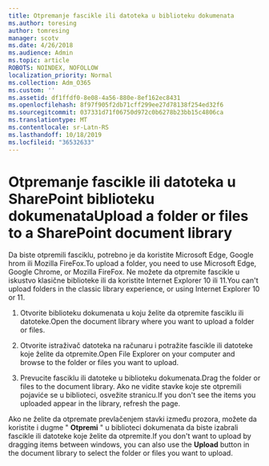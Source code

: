 ```yaml
---
title: Otpremanje fascikle ili datoteka u biblioteku dokumenata
ms.author: toresing
author: tomresing
manager: scotv
ms.date: 4/26/2018
ms.audience: Admin
ms.topic: article
ROBOTS: NOINDEX, NOFOLLOW
localization_priority: Normal
ms.collection: Adm_O365
ms.custom: ''
ms.assetid: df1ffdf0-8e08-4a56-880e-8ef162ec8431
ms.openlocfilehash: 8f97f905f2db71cff299ee27d78138f254ed32f6
ms.sourcegitcommit: 037331d71f06750d972c0b6278b23bb15c4806ca
ms.translationtype: MT
ms.contentlocale: sr-Latn-RS
ms.lasthandoff: 10/18/2019
ms.locfileid: "36532633"
---
```

# <a name="upload-a-folder-or-files-to-a-sharepoint-document-library"></a><span data-ttu-id="b3d51-102">Otpremanje fascikle ili datoteka u SharePoint biblioteku dokumenata</span><span class="sxs-lookup"><span data-stu-id="b3d51-102">Upload a folder or files to a SharePoint document library</span></span>

<span data-ttu-id="b3d51-103">Da biste otpremili fasciklu, potrebno je da koristite Microsoft Edge, Google hrom ili Mozilla FireFox.</span><span class="sxs-lookup"><span data-stu-id="b3d51-103">To upload a folder, you need to use Microsoft Edge, Google Chrome, or Mozilla FireFox.</span></span> <span data-ttu-id="b3d51-104">Ne možete da otpremite fascikle u iskustvo klasične biblioteke ili da koristite Internet Explorer 10 ili 11.</span><span class="sxs-lookup"><span data-stu-id="b3d51-104">You can't upload folders in the classic library experience, or using Internet Explorer 10 or 11.</span></span>
  
1. <span data-ttu-id="b3d51-105">Otvorite biblioteku dokumenata u koju želite da otpremite fasciklu ili datoteke.</span><span class="sxs-lookup"><span data-stu-id="b3d51-105">Open the document library where you want to upload a folder or files.</span></span>
    
2. <span data-ttu-id="b3d51-106">Otvorite istraživač datoteka na računaru i potražite fascikle ili datoteke koje želite da otpremite.</span><span class="sxs-lookup"><span data-stu-id="b3d51-106">Open File Explorer on your computer and browse to the folder or files you want to upload.</span></span>
    
3. <span data-ttu-id="b3d51-107">Prevucite fasciklu ili datoteke u biblioteku dokumenata.</span><span class="sxs-lookup"><span data-stu-id="b3d51-107">Drag the folder or files to the document library.</span></span> <span data-ttu-id="b3d51-108">Ako ne vidite stavke koje ste otpremili pojaviće se u biblioteci, osvežite stranicu.</span><span class="sxs-lookup"><span data-stu-id="b3d51-108">If you don't see the items you uploaded appear in the library, refresh the page.</span></span> 
    
<span data-ttu-id="b3d51-109">Ako ne želite da otpremate prevlačenjem stavki između prozora, možete da koristite i dugme " **Otpremi** " u biblioteci dokumenata da biste izabrali fascikle ili datoteke koje želite da otpremite.</span><span class="sxs-lookup"><span data-stu-id="b3d51-109">If you don't want to upload by dragging items between windows, you can also use the **Upload** button in the document library to select the folder or files you want to upload.</span></span> 
  

